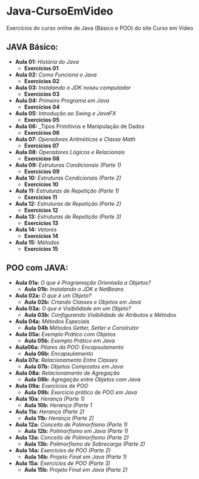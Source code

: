 # Java-CursoEmVideo
Exercícios do curso online de Java (Básico e POO) do site Curso em Vídeo

## JAVA Básico:
- **Aula 01:** _História do Java_
  - **Exercícios 01**
- **Aula 02:** _Como Funciona o Java_
  - **Exercícios 02**
- **Aula 03:** _Instalando o JDK noseu computador_
  - **Exercícios 03**
- **Aula 04:** _Primeiro Programa em Java_
  - **Exercícios 04**
- **Aula 05:** _Introdução ao Swing e JavaFX_
  - **Exercícios 05**
- **Aula 06:** _Tipos Primitivos e Manipulação de Dados
  - **Exercícios 06**
- **Aula 07:** _Operadores Aritméticos e Classe Math_
  - **Exercícios 07**
- **Aula 08:** _Operadores Lógicos e Relacionais_
  - **Exercícios 08**
- **Aula 09:** _Estruturas Condicionais (Parte 1)_
  - **Exercícios 09**
- **Aula 10:** _Estruturas Condicionais (Parte 2)_
  - **Exercícios 10**
- **Aula 11:** _Estruturas de Repetição (Parte 1)_
  - **Exercícios 11**
- **Aula 12:** _Estruturas de Repetição (Parte 2)_
  - **Exercícios 12**
- **Aula 13:** _Estruturas de Repetição (Parte 3)_
  - **Exercícios 13**
- **Aula 14:** _Vetores_
  - **Exercícios 14**
- **Aula 15:** _Métodos_
  - **Exercícios 15**

## POO com JAVA:
- **Aula 01a:** _O que é Programação Orientada a Objetos?_
  - **Aula 01b:** _Instalando o JDK e NetBeans_
- **Aula 02a:** _O que é um Objeto?_
  - **Aula 02b:** _Criando Classes e Objetos em Java_
- **Aula 03a:** _O que é Visibilidade em um Objeto?_
  - **Aula 03b:** _Configurando Visibilidade de Atributos e Métodos_
- **Aula 04a:** _Métodos Especiais_
  - **Aula 04b** _Métodos Getter, Setter e Construtor_
- **Aula 05a:** _Exemplo Prático com Objetos_
  - **Aula 05b:** _Exemplo Prático em Java_
- **Aula06a:** _Pilares da POO: Encapsulamento_
  - **Aula 06b:** _Encapsulamento_
- **Aula 07a:** _Relacionamento Entre Classes_
  - **Aula 07b:** _Objetos Compostos em Java_
- **Aula 08a:** _Relacionamento de Agregação_
  - **Aula 08b:** _Agregação entre Objetos com Java_
- **Aula 09a:** _Exercícios de POO_
  - **Aula 09b:** _Exercício prático de POO em Java_
- **Aula 10a:** _Herança (Parte 1)_
  - **Aula 10b:** _Herança (Parte 1_
- **Aula 11a:** _Herança (Parte 2)_
  - **Aula 11b:** _Herança (Parte 2)_
- **Aula 12a:** _Conceito de Polimorfismo (Parte 1)_
  - **Aula 12b:** _Polimorfismo em Java (Parte 1)_
- **Aula 13a:** _Conceito de Polimorfismo (Parte 2)_
  - **Aula 13b:** _Polimorfismo de Sobrecarga (Parte 2)_
- **Aula 14a:** _Exercícios de POO (Parte 2)_
  - **Aula 14b:** _Projeto Final em Java (Parte 1)_
- **Aula 15a:** _Exercícios de POO (Parte 3)_
  - **Aula 15b:** _Projeto Final em Java (Parte 2)_
